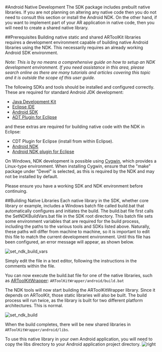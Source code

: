 #Android Native Development
The SDK package includes prebuilt native libraries. If you are not planning on altering any native code then you do not need to consult this section or install the Android NDK. On the other hand, if you want to implement part of your AR application in native code, then you will need to create a shared native library.

##Prerequisites
Building native static and shared ARToolKit libraries requires a development environment capable of building native Android libraries using the NDK. This necessarily requires an already working Android SDK environment.

*Note: This is by no means a comprehensive guide on how to setup an NDK development environment. If you need assistance in this area, please search online as there are many tutorials and articles covering this topic and it is outside the scope of this user guide.*

The following SDKs and tools should be installed and configured correctly. These are required for standard Android JDK development:

- [Java Development Kit][1]
- [Eclipse IDE][2]
- [Android SDK][3]
- [ADT Plugin for Eclipse][4]

and these extras are required for building native code with the NDK in Eclipse:

- CDT Plugin for Eclipse (install from within Eclipse).
- [Android NDK][5]
- [Android NDK plugin for Eclipse][6]

On Windows, NDK development is possible using [Cygwin][7], which provides a Linux-type environment. When installing Cygwin, ensure that the "make" package under "Devel" is selected, as this is required by the NDK and may not be installed by default.

Please ensure you have a working SDK and NDK environment before continuing.

##Building Native Libraries
Each native library in the SDK, whether core library or example, includes a Windows batch file called build.bat that automatically configures and initiates the build. The build.bat file first calls the SetNDKBuildVars.bat file in the SDK root directory. This batch file sets some environment variables that are required for the build process, including the paths to the various tools and SDKs listed above. Naturally, these paths will differ from machine to machine, so it is important to edit this file to match the current development environment. Until this file has been configured, an error message will appear, as shown below.

![set_ndk_build_vars][set_ndk_build_vars]

Simply edit the file in a text editor, following the instructions in the comments within the file.

You can now execute the build.bat file for one of the native libraries, such as [ARToolKitWrapper][android_developing]: `ARToolKitWrapper/android/build.bat`

The NDK tools will now start building the ARToolKitWrapper library. Since it depends on ARToolKit, those static libraries will also be built. The build process will run twice, as the library is built for two different platform architectures. This is normal.

![set_ndk_build][set_ndk_build]

When the build completes, there will be new shared libraries in `ARToolKitWrapper/android/libs`.

To use this native library in your own Android application, you will need to copy the libs directory to your Android application project directory. ![right][libs_directory]

[1]: http://www.oracle.com/technetwork/java/javase/downloads/index.html
[2]: http://www.eclipse.org/
[3]: http://developer.android.com/sdk/index.html
[4]: http://developer.android.com/sdk/eclipse-adt.html
[5]: http://developer.android.com/sdk/ndk/index.html
[6]: http://tools.android.com/recent/usingthendkplugin
[7]: http://www.cygwin.com
[android_developing]: 4_Android:android_developing

[set_ndk_build_vars]: :set_ndk_build_vars.png
[set_ndk_build]: :set_ndk_build.png
[libs_directory]: :libs_directory.png
